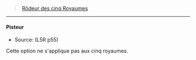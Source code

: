 ﻿---
!GenericItem
Name: Pisteur
Source: (L5R p55)
Id: l5r_ranger_hd.md#pisteur
ParentLink: l5r_ranger_hd.md#rôdeur-des-cinq-royaumes
ParentName: Rôdeur des cinq Royaumes
NameLevel: 4
Attributes:
  Name: Pisteur
  Markdown: >+
    #### <!--Name-->Pisteur<!--/Name-->


    - Source: <!--Source-->(L5R p55)<!--/Source-->


    Cette option ne s'applique pas aux cinq royaumes.

  Source: (L5R p55)
AttributesDictionary: >+
  Name: Pisteur

  Markdown: >+

    #### <!--Name-->Pisteur<!--/Name-->





    - Source: <!--Source-->(L5R p55)<!--/Source-->





    Cette option ne s'applique pas aux cinq royaumes.



  Source: (L5R p55)

---
> [Rôdeur des cinq Royaumes](hd_l5r_ranger.md)

---

#### Pisteur

- Source: (L5R p55)

Cette option ne s'applique pas aux cinq royaumes.

